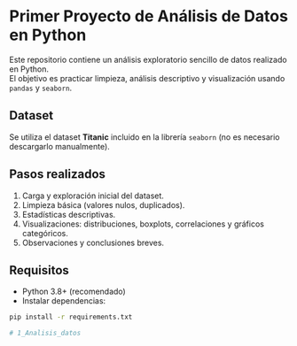 # Primer Proyecto de Análisis de Datos en Python

Este repositorio contiene un análisis exploratorio sencillo de datos realizado en Python.  
El objetivo es practicar limpieza, análisis descriptivo y visualización usando `pandas` y `seaborn`.

## Dataset
Se utiliza el dataset **Titanic** incluido en la librería `seaborn` (no es necesario descargarlo manualmente).

## Pasos realizados
1. Carga y exploración inicial del dataset.
2. Limpieza básica (valores nulos, duplicados).
3. Estadísticas descriptivas.
4. Visualizaciones: distribuciones, boxplots, correlaciones y gráficos categóricos.
5. Observaciones y conclusiones breves.

## Requisitos
- Python 3.8+ (recomendado)
- Instalar dependencias:
```bash
pip install -r requirements.txt

#   1 _ A n a l i s i s _ d a t o s  
 
